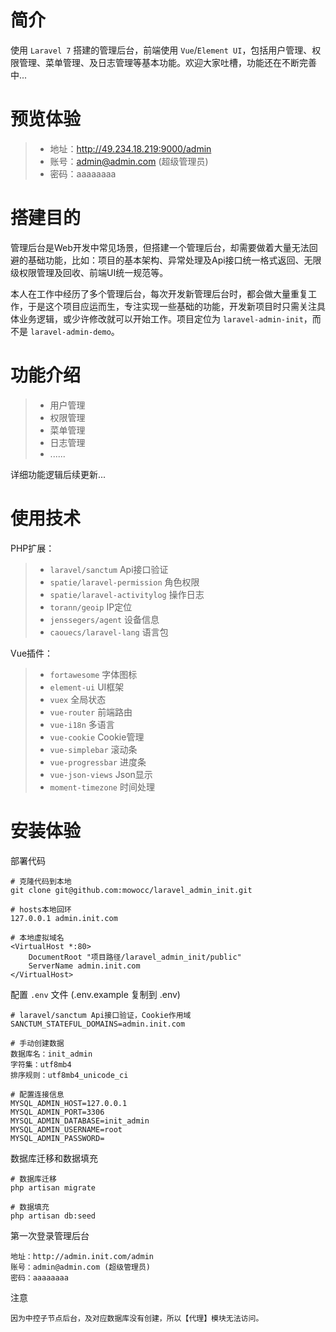 # 简介
 使用 `Laravel 7` 搭建的管理后台，前端使用 `Vue`/`Element UI`，包括用户管理、权限管理、菜单管理、及日志管理等基本功能。欢迎大家吐槽，功能还在不断完善中...

# 预览体验
>* 地址：http://49.234.18.219:9000/admin
>* 账号：admin@admin.com (超级管理员)
>* 密码：aaaaaaaa

# 搭建目的
管理后台是Web开发中常见场景，但搭建一个管理后台，却需要做着大量无法回避的基础功能，比如：项目的基本架构、异常处理及Api接口统一格式返回、无限级权限管理及回收、前端UI统一规范等。

本人在工作中经历了多个管理后台，每次开发新管理后台时，都会做大量重复工作，于是这个项目应运而生，专注实现一些基础的功能，开发新项目时只需关注具体业务逻辑，或少许修改就可以开始工作。项目定位为 `laravel-admin-init`，而不是 `laravel-admin-demo`。

# 功能介绍
>* 用户管理
>* 权限管理
>* 菜单管理
>* 日志管理
>* ......

详细功能逻辑后续更新...

# 使用技术
PHP扩展：
>* `laravel/sanctum` Api接口验证
>* `spatie/laravel-permission` 角色权限
>* `spatie/laravel-activitylog` 操作日志
>* `torann/geoip` IP定位
>* `jenssegers/agent` 设备信息
>* `caouecs/laravel-lang` 语言包

Vue插件：
>* `fortawesome` 字体图标
>* `element-ui` UI框架
>* `vuex` 全局状态
>* `vue-router` 前端路由
>* `vue-i18n` 多语言
>* `vue-cookie` Cookie管理
>* `vue-simplebar` 滚动条
>* `vue-progressbar` 进度条
>* `vue-json-views` Json显示
>* `moment-timezone` 时间处理


# 安装体验

部署代码
```shell
# 克隆代码到本地
git clone git@github.com:mowocc/laravel_admin_init.git

# hosts本地回环
127.0.0.1 admin.init.com

# 本地虚拟域名
<VirtualHost *:80>
    DocumentRoot "项目路径/laravel_admin_init/public"
    ServerName admin.init.com
</VirtualHost>
```

配置 `.env` 文件 (.env.example 复制到 .env)
```shell
# laravel/sanctum Api接口验证，Cookie作用域
SANCTUM_STATEFUL_DOMAINS=admin.init.com

# 手动创建数据
数据库名：init_admin
字符集：utf8mb4
排序规则：utf8mb4_unicode_ci

# 配置连接信息
MYSQL_ADMIN_HOST=127.0.0.1
MYSQL_ADMIN_PORT=3306
MYSQL_ADMIN_DATABASE=init_admin
MYSQL_ADMIN_USERNAME=root
MYSQL_ADMIN_PASSWORD=
```

数据库迁移和数据填充
```shell
# 数据库迁移
php artisan migrate

# 数据填充
php artisan db:seed
```

第一次登录管理后台
```shell
地址：http://admin.init.com/admin
账号：admin@admin.com (超级管理员)
密码：aaaaaaaa
```


注意
```shell
因为中控子节点后台，及对应数据库没有创建，所以【代理】模块无法访问。
```
